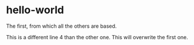 # hello-world
The first, from which all the others are based.

This is a different line 4 than the other one. This will overwrite the first one.

